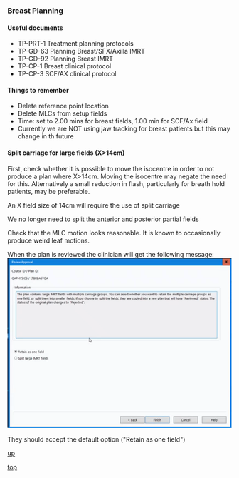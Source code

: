 ### Breast Planning

#### Useful documents
- TP-PRT-1  Treatment planning protocols
- TP-GD-63  Planning Breast/SFX/Axilla IMRT
- TP-GD-92  Planning Breast IMRT
- TP-CP-1  Breast clinical protocol
- TP-CP-3  SCF/AX clinical protocol


#### Things to remember

- Delete reference point location
- Delete MLCs from setup fields
- Time: set to 2.00 mins for breast fields, 1.00 min for SCF/Ax field
- Currently we are NOT using jaw tracking for breast patients but this may change in th future

#### Split carriage for large fields (X>14cm)

First, check whether it is possible to move the isocentre in order to not produce a plan where X>14cm.  Moving the isocentre may negate the need for this. Alternatively a small reduction in flash, particularly for breath hold patients, may be preferable.

An X field size of 14cm will require the use of split carriage

We no longer need to split the anterior and posterior partial fields 

Check that the MLC motion looks reasonable. It is known to occasionally produce weird leaf motions.

When the plan is reviewed the clinician will get the following message:
!["split field warning message"](../images/split_field.png)

They should accept the default option ("Retain as one field")

[up](README.md)

[top](../README.md)
